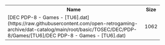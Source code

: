 <table>
<tr><th>Name</th><th>Size</th></tr>
<tr><td>[DEC PDP-8 - Games - [TU6].dat](https://raw.githubusercontent.com/open-retrogaming-archive/dat-catalog/main/root/basic/TOSEC/DEC/PDP-8/Games/[TU6]/DEC PDP-8 - Games - [TU6].dat)</td><td>1062</td></tr>
</table>
